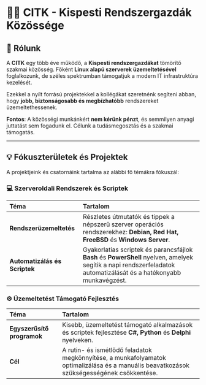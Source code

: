 # 🧑‍💻 CITK - Kispesti Rendszergazdák Közössége

## 🌟 Rólunk

A **CITK** egy több éve működő, a **Kispesti rendszergazdákat** tömörítő szakmai közösség. Főként **Linux alapú szerverek üzemeltetésével** foglalkozunk, de széles spektrumban támogatjuk a modern IT infrastruktúra kezelését.

Ezekkel a nyílt forrású projektekkel a kollégákat szeretnénk segíteni abban, hogy **jobb, biztonságosabb és megbízhatóbb** rendszereket üzemeltethessenek.

**Fontos**: A közösségi munkánkért **nem kérünk pénzt**, és semmilyen anyagi juttatást sem fogadunk el. Célunk a tudásmegosztás és a szakmai támogatás.

---

## 💡 Fókuszterületek és Projektek

A projektjeink és csatornáink tartalma az alábbi fő témákra fókuszál:

### 💻 Szerveroldali Rendszerek és Scriptek

| Téma | Tartalom |
| :--- | :--- |
| **Rendszerüzemeltetés** | Részletes útmutatók és tippek a népszerű szerver operációs rendszerekhez: **Debian, Red Hat, FreeBSD** és **Windows Server**. |
| **Automatizálás és Scriptek** | Gyakorlatias scriptek és parancsfájlok **Bash** és **PowerShell** nyelven, amelyek segítik a napi rendszerfeladatok automatizálását és a hatékonyabb munkavégzést. |

### ⚙️ Üzemeltetést Támogató Fejlesztés

| Téma | Tartalom |
| :--- | :--- |
| **Egyszerűsítő programok** | Kisebb, üzemeltetést támogató alkalmazások és scriptek fejlesztése **C#, Python** és **Delphi** nyelveken. |
| **Cél** | A rutin- és ismétlődő feladatok megkönnyítése, a munkafolyamatok optimalizálása és a manuális beavatkozások szükségességének csökkentése. |
